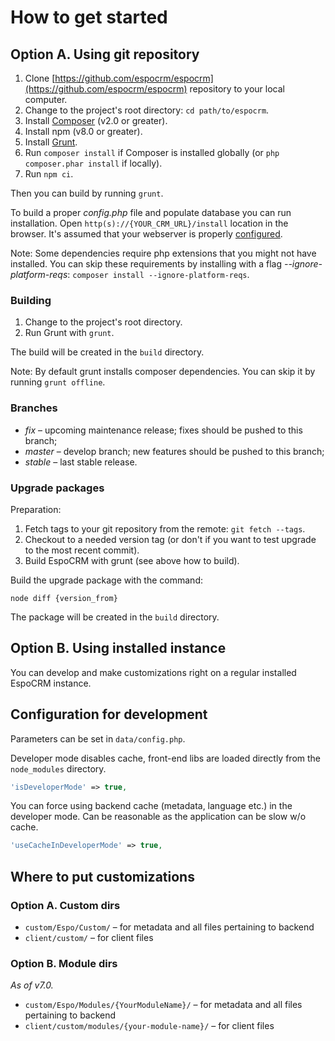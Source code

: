 # How to get started

## Option A. Using git repository

1. Clone [https://github.com/espocrm/espocrm](https://github.com/espocrm/espocrm) repository to your local computer.
2. Change to the project's root directory: `cd path/to/espocrm`.
3. Install [Composer](https://getcomposer.org/doc/00-intro.md) (v2.0 or greater).
4. Install npm (v8.0 or greater).
5. Install [Grunt](https://gruntjs.com/installing-grunt).
6. Run `composer install` if Composer is installed globally (or `php composer.phar install` if locally).
7. Run `npm ci`.

Then you can build by running `grunt`.

To build a proper *config.php* file and populate database you can run installation. Open `http(s)://{YOUR_CRM_URL}/install` location in the browser. It's assumed that your webserver is properly [configured](../administration/server-configuration.md).

Note: Some dependencies require php extensions that you might not have installed. You can skip these requirements by installing with a flag *--ignore-platform-reqs*: `composer install --ignore-platform-reqs`.

### Building

1. Change to the project's root directory.
2. Run Grunt with `grunt`.

The build will be created in the `build` directory.

Note: By default grunt installs composer dependencies. You can skip it by running `grunt offline`.

### Branches

* *fix* – upcoming maintenance release; fixes should be pushed to this branch;
* *master* – develop branch; new features should be pushed to this branch;
* *stable* – last stable release.

### Upgrade packages

Preparation:

1. Fetch tags to your git repository from the remote: `git fetch --tags`.
2. Checkout to a needed version tag (or don't if you want to test upgrade to the most recent commit).
3. Build EspoCRM with grunt (see above how to build).

Build the upgrade package with the command:

```
node diff {version_from}
```

The package will be created in the `build` directory.

## Option B. Using installed instance

You can develop and make customizations right on a regular installed EspoCRM instance.

## Configuration for development

Parameters can be set in `data/config.php`.


Developer mode disables cache, front-end libs are loaded directly from the `node_modules` directory.

```php
'isDeveloperMode' => true,
```

You can force using backend cache (metadata, language etc.) in the developer mode. Can be reasonable as the application can be slow w/o cache.

```php
'useCacheInDeveloperMode' => true,
```

## Where to put customizations

### Option A. Custom dirs

* `custom/Espo/Custom/` – for metadata and all files pertaining to backend
* `client/custom/` – for client files

### Option B. Module dirs

*As of v7.0.*

* `custom/Espo/Modules/{YourModuleName}/` – for metadata and all files pertaining to backend
* `client/custom/modules/{your-module-name}/` – for client files

